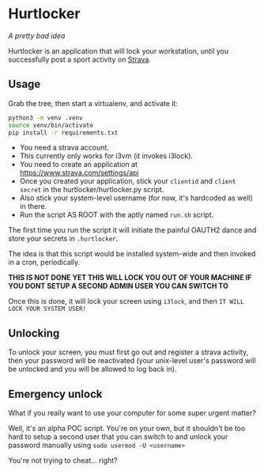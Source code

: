 Hurtlocker
============

*A pretty bad idea*

Hurtlocker is an application that will lock your workstation, until you
successfully post a sport activity on [Strava](https://strava.com).

Usage
-----

Grab the tree, then start a virtualenv, and activate it:

```bash
python3 -m venv .venv
source venv/bin/activate
pip install -r requirements.txt
```

- You need a strava account.
- This currently only works for i3vm (it invokes i3lock).
- You need to create an application at https://www.strava.com/settings/api
- Once you created your application, stick your `clientid` and `client secret` in
  the hurtlocker/hurtlocker.py script.
- Also stick your system-level username (for now, it's hardcoded as well) in there.
- Run the script AS ROOT with the aptly named `run.sh` script.

The first time you run the script it will initiate the painful OAUTH2 dance
and store your secrets in `.hurtlocker`.

The idea is that this script would be installed system-wide and then invoked in
a cron, periodically.

**THIS IS NOT DONE YET THIS WILL LOCK YOU OUT OF YOUR MACHINE IF YOU DONT SETUP A
SECOND ADMIN USER YOU CAN SWITCH TO**

Once this is done, it will lock your screen using `i3lock`, and then ``IT WILL
LOCK YOUR SYSTEM USER!``

Unlocking
---------

To unlock your screen, you must first go out and register a strava activity,
then your password will be reactivated (your unix-level user's password will be
unlocked and you will be allowed to log back in).

Emergency unlock
---------------

What if you really want to use your computer for some super urgent matter?

Well, it's an alpha POC script. You're on your own, but it shouldn't be too hard
to setup a second user that you can switch to and unlock your password
manually using `sudo usermod -U <username>`

You're not trying to cheat... right?


